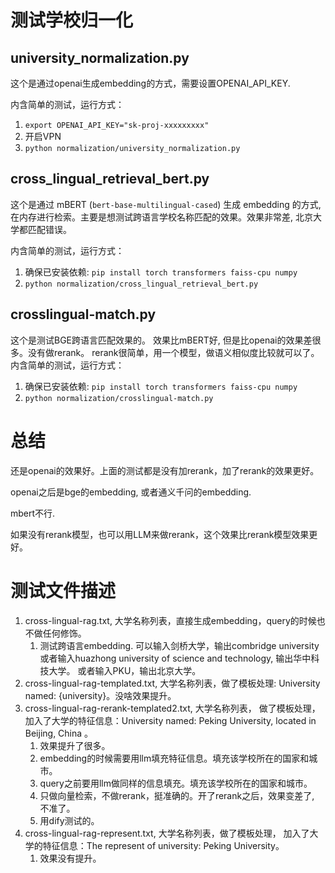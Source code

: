 # 测试学校归一化

## university_normalization.py
这个是通过openai生成embedding的方式，需要设置OPENAI_API_KEY.

内含简单的测试，运行方式：
1. `export OPENAI_API_KEY="sk-proj-xxxxxxxxx"`
1. 开启VPN
2. `python normalization/university_normalization.py`

## cross_lingual_retrieval_bert.py
这个是通过 mBERT (`bert-base-multilingual-cased`) 生成 embedding 的方式, 在内存进行检索。主要是想测试跨语言学校名称匹配的效果。效果非常差, 北京大学都匹配错误。

内含简单的测试，运行方式：
1. 确保已安装依赖: `pip install torch transformers faiss-cpu numpy`
2. `python normalization/cross_lingual_retrieval_bert.py`

## crosslingual-match.py

这个是测试BGE跨语言匹配效果的。 效果比mBERT好, 但是比openai的效果差很多。没有做rerank。 rerank很简单，用一个模型，做语义相似度比较就可以了。
内含简单的测试，运行方式：
1. 确保已安装依赖: `pip install torch transformers faiss-cpu numpy`
2. `python normalization/crosslingual-match.py`

# 总结
还是openai的效果好。上面的测试都是没有加rerank，加了rerank的效果更好。

openai之后是bge的embedding, 或者通义千问的embedding.

mbert不行.

如果没有rerank模型，也可以用LLM来做rerank，这个效果比rerank模型效果更好。


# 测试文件描述
1. cross-lingual-rag.txt, 大学名称列表，直接生成embedding，query的时候也不做任何修饰。
    1. 测试跨语言embedding. 可以输入剑桥大学，输出combridge university 或者输入huazhong university of science and technology, 输出华中科技大学。 或者输入PKU，输出北京大学。
2. cross-lingual-rag-templated.txt, 大学名称列表，做了模板处理: University named: {university}。没啥效果提升。
3. cross-lingual-rag-rerank-templated2.txt, 大学名称列表， 做了模板处理， 加入了大学的特征信息：University named: Peking University, located in Beijing, China 。
    1. 效果提升了很多。
    1. embedding的时候需要用llm填充特征信息。填充该学校所在的国家和城市。
    1. query之前要用llm做同样的信息填充。填充该学校所在的国家和城市。
    1. 只做向量检索，不做rerank，挺准确的。开了rerank之后，效果变差了, 不准了。
    1. 用dify测试的。
4. cross-lingual-rag-represent.txt, 大学名称列表，做了模板处理， 加入了大学的特征信息：The represent of university: Peking University。
    1. 效果没有提升。